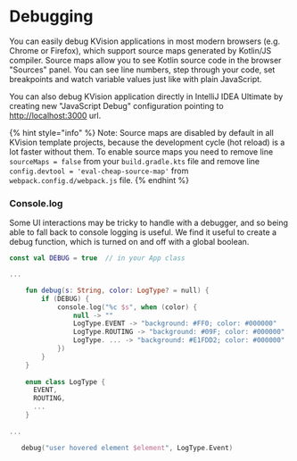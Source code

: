 # Debugging

You can easily debug KVision applications in most modern browsers (e.g. Chrome or Firefox), which support source maps generated by Kotlin/JS compiler. Source maps allow you to see Kotlin source code in the browser "Sources" panel. You can see line numbers, step through your code, set breakpoints and watch variable values just like with plain JavaScript.

You can also debug KVision application directly in IntelliJ IDEA Ultimate by creating new "JavaScript Debug" configuration pointing to [http://localhost:3000](http://localhost:3000) url.

{% hint style="info" %}
Note: Source maps are disabled by default in all KVision template projects, because the development cycle (hot reload) is a lot faster without them. To enable source maps you need to remove line `sourceMaps = false` from your `build.gradle.kts` file and remove line `config.devtool = 'eval-cheap-source-map'` from `webpack.config.d/webpack.js` file.
{% endhint %}

### Console.log

Some UI interactions may be tricky to handle with a debugger, and so being able to fall back to console logging is useful. We find it useful to create a debug function, which is turned on and off with a global boolean.

```kotlin
const val DEBUG = true  // in your App class

...

    fun debug(s: String, color: LogType? = null) {
        if (DEBUG) {
            console.log("%c $s", when (color) {
                null -> ""
                LogType.EVENT -> "background: #FF0; color: #000000"
                LogType.ROUTING -> "background: #09F; color: #000000"
                LogType. ... -> "background: #E1FDD2; color: #000000"
            })
        }
    }
        
    enum class LogType {
      EVENT,
      ROUTING,
      ...
    }
    
...

   debug("user hovered element $element", LogType.Event)
```
